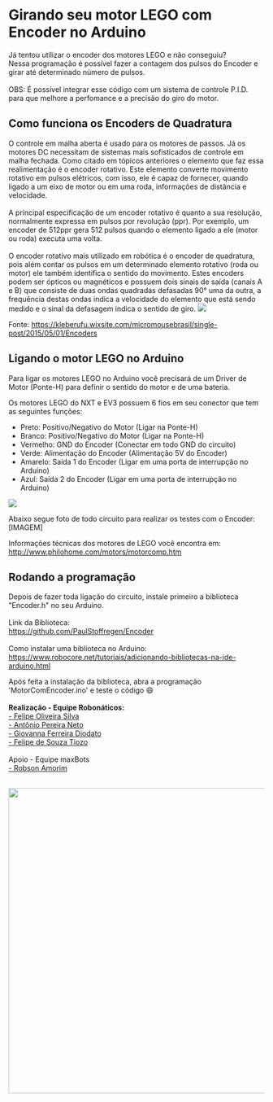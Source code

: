 # Girando seu motor LEGO com Encoder no Arduino

Já tentou utilizar o encoder dos motores LEGO e não conseguiu? <br>
Nessa programação é possível fazer a contagem dos pulsos do Encoder e girar até determinado número de pulsos.<br><br>
OBS: É possível integrar esse código com um sistema de controle P.I.D. para que melhore a perfomance e a precisão do giro do motor.

<h2> Como funciona os Encoders de Quadratura </h2>
O controle em malha aberta é usado para os motores de passos. Já os motores DC necessitam de sistemas mais sofisticados de controle em malha fechada. Como citado em tópicos anteriores o elemento que faz essa realimentação é o encoder rotativo. Este elemento converte movimento rotativo em pulsos elétricos, com isso, ele é capaz de fornecer, quando ligado a um eixo de motor ou em uma roda, informações de distância e velocidade.
<br><br>
A principal especificação de um encoder rotativo é quanto a sua resolução, normalmente expressa em pulsos por revolução (ppr). Por exemplo, um encoder de 512ppr gera 512 pulsos quando o elemento ligado a ele (motor ou roda) executa uma volta.
 <br><br>
O encoder rotativo mais utilizado em robótica é o encoder de quadratura, pois além contar os pulsos em um determinado elemento rotativo (roda ou motor) ele também identifica o sentido do movimento. Estes encoders podem ser ópticos ou magnéticos e possuem dois sinais de saída (canais A e B) que consiste de duas ondas quadradas defasadas 90° uma da outra, a frequência destas ondas indica a velocidade do elemento que está sendo medido e o sinal da defasagem indica o sentido de giro.
<img src="https://github.com/FeoSilva/MotorComEncoder/blob/master/enc_quadratura.jpg"/>

Fonte: https://kleberufu.wixsite.com/micromousebrasil/single-post/2015/05/01/Encoders

<h2>Ligando o motor LEGO no Arduino</h2>

Para ligar os motores LEGO no Arduino você precisará de um Driver de Motor (Ponte-H) para definir o sentido do motor e de uma bateria.

Os motores LEGO do NXT e EV3 possuem 6 fios em seu conector que tem as seguintes funções:
- Preto: Positivo/Negativo do Motor (Ligar na Ponte-H)
- Branco: Positivo/Negativo do Motor (Ligar na Ponte-H)
- Vermelho: GND do Encoder (Conectar em todo GND do circuito)
- Verde: Alimentação do Encoder (Alimentação 5V do Encoder)
- Amarelo: Saída 1 do Encoder (Ligar em uma porta de interrupção no Arduino)
- Azul: Saída 2 do Encoder (Ligar em uma porta de interrupção no Arduino)

<img src="https://github.com/FeoSilva/MotorComEncoder/blob/master/lego_connector_output.gif" />

Abaixo segue foto de todo circuito para realizar os testes com o Encoder:<br>
[IMAGEM]

Informações técnicas dos motores de LEGO você encontra em: <br>
http://www.philohome.com/motors/motorcomp.htm

<h2>Rodando a programação</h2>

Depois de fazer toda ligação do circuito, instale primeiro a biblioteca "Encoder.h" no seu Arduino.<br><br>
Link da Biblioteca: <br>
https://github.com/PaulStoffregen/Encoder<br><br>
Como instalar uma biblioteca no Arduino: <br>
https://www.robocore.net/tutoriais/adicionando-bibliotecas-na-ide-arduino.html

Após feita a instalação da biblioteca, abra a programação 'MotorComEncoder.ino' e teste o código :smile:
<br><br>
<b>Realização - Equipe Robonáticos:</b><br>
<a href="https://github.com/FeoSilva">- Felipe Oliveira Silva </a><br>
<a href="https://github.com/Antonio6745">- Antônio Pereira Neto </a><br>
<a href="https://github.com/giovannadiodato">- Giovanna Ferreira Diodato</a><br>
<a href="https://github.com/felipetiozo">- Felipe de Souza Tiozo</a><br>
<br>
Apoio - Equipe maxBots<br>
<a href="https://github.com/RobAmorim">- Robson Amorim</a><br><br>
<p align="center"><img src="https://github.com/FeoSilva/OBR-2017/blob/master/M%C3%ADdia/Equipe.jpg" width="600"/></p>
